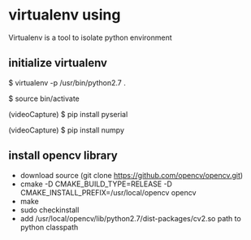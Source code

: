 # virtualenv using

Virtualenv is a tool to isolate python environment


## initialize virtualenv

$ virtualenv -p /usr/bin/python2.7 .

$ source bin/activate

(videoCapture) $ pip install pyserial

(videoCapture) $ pip install numpy


## install opencv library

* download source (git clone https://github.com/opencv/opencv.git)
* cmake -D CMAKE_BUILD_TYPE=RELEASE -D CMAKE_INSTALL_PREFIX=/usr/local/opencv opencv
* make
* sudo checkinstall
* add /usr/local/opencv/lib/python2.7/dist-packages/cv2.so path to python classpath

